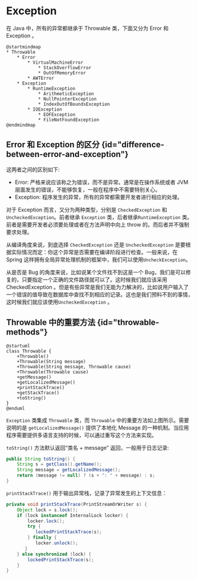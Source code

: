 # Exception

在 Java 中，所有的异常都继承于 Throwable 类，下面又分为 Error 和 Exception 。

```plantuml
@startmindmap
* Throwable
    * Error
        * VirtualMachineError
            * StackOverflowError
            * OutOfMemoryError
        * AWTError
    * Exception
        * RuntimeException
            * ArithmeticException
            * NullPointerException
            * IndexOutOfBoundsException
        * IOException
            * EOFException
            * FileNotFoundException
@endmindmap
```

## Error 和 Exception 的区分 {id="difference-between-error-and-exception"}

这两者之间的区别如下:

* Error: 严格来说应该称之为错误，而不是异常。通常是在操作系统或者 JVM 层面发生的错误，不能够恢复，一般在程序中不需要特别关心。
* Exception: 程序发生的异常，所有的异常都需要开发者进行相应的处理。

对于 Exception 而言，又分为两种类型，分别是 `CheckedException` 和 `UncheckedException`。前者继承 `Exception` 类，后者继承`RuntimeException` 类。前者是需要开发者必须要处理或者在方法声明中向上 throw 的。而后者并不强制要求处理。

从编译角度来说，到底选择 `CheckedException` 还是 `UncheckedException` 是要根据实际情况而定：你这个异常是否需要在编译阶段进行检查。一般来说，在 Spring 这样拥有全局异常处理机制的框架中，我们可以使用`UncheckException`。

从是否是 Bug 的角度来说，比如说某个文件找不到这是一个 Bug，我们是可以修复的，只要指定一个正确的文件路径就可以了。这时候我们就应该采用 CheckedException 。但是有些异常是我们无能为力解决的，比如说用户输入了一个错误的值导致在数据库中查找不到相应的记录。这也是我们预料不到的事情，这时候我们就应该使用`UncheckedException` 。

## Throwable 中的重要方法 {id="throwable-methods"}

```plantuml
@startuml
class Throwable {
    +Throwable()
    +Throwable(String message)
    +Throwable(String message, Throwable cause)
    +Throwable(Throwable cause)
    +getMessage()
    +getLocalizedMessage()
    +printStackTrace()
    +getStackTrace()
    +toString()
}
@enduml
```

`Exception` 类集成 `Throwable` 类，而 `Throwable` 中的重要方法如上图所示。需要说明的是 `getLocalizedMessage()` 提供了本地化 Message 的一种机制。当应用程序需要提供多语言支持的时候，可以通过重写这个方法来实现。

`toString()` 方法默认返回“类名 + message” 返回，一般用于日志记录:

```Java
public String toString() {
    String s = getClass().getName();
    String message = getLocalizedMessage();
    return (message != null) ? (s + ": " + message) : s;
}
```

`printStackTrace()` 用于输出异常栈，记录了异常发生的上下文信息：

```Java
private void printStackTrace(PrintStreamOrWriter s) {
    Object lock = s.lock();
    if (lock instanceof InternalLock locker) {
        locker.lock();
        try {
           lockedPrintStackTrace(s);
        } finally {
           locker.unlock();
       }
    } else synchronized (lock) {
        lockedPrintStackTrace(s);
    }
} 
```